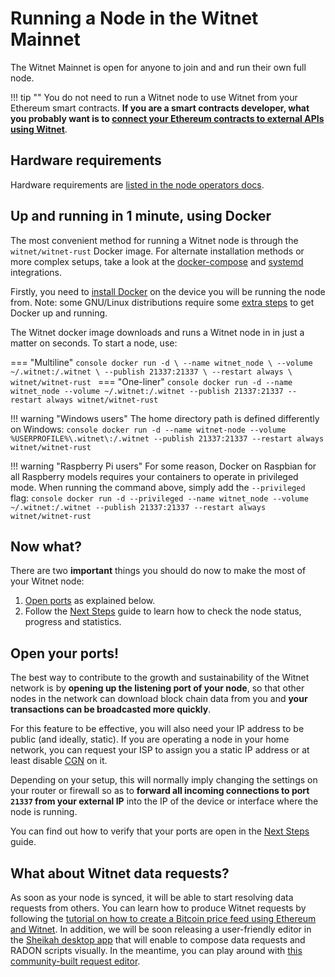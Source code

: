 # Running a Node in the Witnet Mainnet

The Witnet Mainnet is open for anyone to join and and run their own full node.

!!! tip ""
    You do not need to run a Witnet node to use Witnet from your
    Ethereum smart contracts. __If you are a smart contracts developer,
    what you probably want is to
    [connect your Ethereum contracts to external APIs using Witnet][ethereum]__.
    
## Hardware requirements

Hardware requirements are [listed in the node operators docs][hardware-requirements].

## Up and running in 1 minute, using Docker

The most convenient method for running a Witnet node is through the
`witnet/witnet-rust` Docker image. For alternate installation methods or
more complex setups, take a look at the [docker-compose] and [systemd] integrations.

Firstly, you need to [install Docker][docker] on the device you will
be running the node from. Note: some GNU/Linux distributions require some
[extra steps][docker-extra-steps] to get Docker up and running.   

The Witnet docker image downloads and runs a Witnet node in in just a matter on seconds.
To start a node, use:

=== "Multiline"
    ```console
    docker run -d \
        --name witnet_node \
        --volume ~/.witnet:/.witnet \
        --publish 21337:21337 \
        --restart always \
        witnet/witnet-rust
    ```
=== "One-liner"
    ```console
    docker run -d --name witnet_node --volume ~/.witnet:/.witnet --publish 21337:21337 --restart always witnet/witnet-rust
    ```

!!! warning "Windows users"
    The home directory path is defined differently on Windows:
    ```console
    docker run -d --name witnet-node --volume %USERPROFILE%\.witnet\:/.witnet --publish 21337:21337 --restart always witnet/witnet-rust
    ```

!!! warning "Raspberry Pi users"
    For some reason, Docker on Raspbian for all Raspberry models requires your containers to operate
    in privileged mode. When running the command above, simply add the `--privileged` flag:
    ```console
    docker run -d --privileged --name witnet_node --volume ~/.witnet:/.witnet --publish 21337:21337 --restart always witnet/witnet-rust
    ```


## Now what?

There are two **important** things you should do now to make the most of
your Witnet node:

1. [Open ports](#open-your-ports) as explained below.
2. Follow the [Next Steps][next] guide to learn how to check the node
 status, progress and statistics. 

## Open your ports!

The best way to contribute to the growth and sustainability of the
Witnet network is by **opening up the listening port of your node**, 
so that other nodes in the network can download block chain data from
you and **your transactions can be broadcasted more quickly**.

For this feature to be effective, you will also need your IP address to
be public (and ideally, static). If you are operating a node in your home
network, you can request your ISP to assign you a static IP address or at
least disable [CGN] on it.

Depending on your setup, this will normally imply changing the settings
on your router or firewall so as to **forward all incoming connections
to port `21337` from your external IP** into the IP of the device or
interface where the node is running. 

You can find out how to verify that your ports are open in the [Next Steps][next]
guide.

## What about Witnet data requests?

As soon as your node is synced, it will be able to start resolving data
requests from others. You can learn how to produce Witnet requests by
following the [tutorial on how to create a Bitcoin price feed using
Ethereum and Witnet][tutorial]. In addition, we will be soon releasing a
user-friendly editor in the [Sheikah desktop app][Sheikah] that will
enable to compose data requests and RADON scripts visually. In the meantime,
you can play around with [this community-built request editor][witnet.tools].

[ethereum]: /try/use-from-ethereum
[CLI]: /node-operators/cli
[tutorial]: /tutorials/bitcoin-price-feed/introduction
[Sheikah]: https://github.com/witnet/sheikah
[hardware-requirements]: /node-operators/hardware-requirements
[docker-extra-steps]: https://docs.docker.com/install/linux/linux-postinstall/
[CGN]: https://en.wikipedia.org/wiki/Carrier-grade_NAT
[toml]: https://github.com/witnet/witnet-rust/blob/master/docs/configuration/toml-file.md
[witnet.tools]: https://witnet.tools/tools/ide
[nanowits]: /overview/glossary
[docker-compose]: /node-operators/docker-compose-service
[systemd]: /node-operators/systemd-service
[docker]: https://docs.docker.com/get-docker/
[next]: /try/next-steps/
